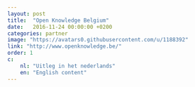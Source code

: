 ```yaml
---
layout: post
title:  "Open Knowledge Belgium"
date:   2016-11-24 00:00:00 +0200
categories: partner
image: "https://avatars0.githubusercontent.com/u/1188392"
link: "http://www.openknowledge.be/"
order: 1
c:
    nl: "Uitleg in het nederlands"
    en: "English content"
---
```

